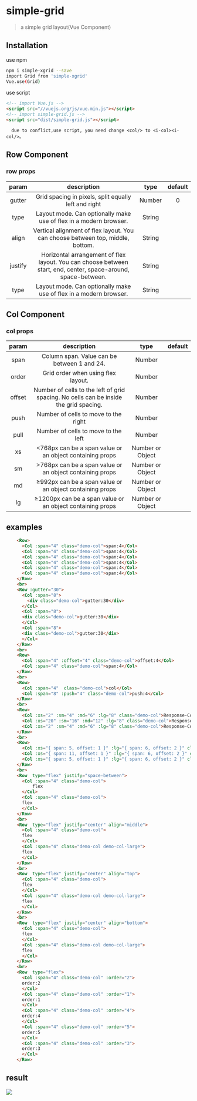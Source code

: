 # simple-grid
> a simple grid layout(Vue Component)

## Installation
use npm
```bash
npm i simple-xgrid --save
import Grid from 'simple-xgrid'
Vue.use(Grid)
```
use script
```html
<!-- import Vue.js -->
<script src="//vuejs.org/js/vue.min.js"></script>
<!-- import simple-grid.js -->
<script src="dist/simple-grid.js"></script>
```
```
  due to conflict,use script, you need change <col/> to <i-col><i-col/>。
```


## Row Component
### row props
| param | description | type | default |
| :-: | :-: | :-: | :-: |
| gutter | Grid spacing in pixels, split equally left and right | Number | 0 |
| type | Layout mode. Can optionally make use of flex in a modern browser. | String |  |
| align | Vertical alignment of flex layout. You can choose between top, middle, bottom. | String |  |
| justify | Horizontal arrangement of flex layout. You can choose between start, end, center, space-around, space-between. | String |  |
| type | Layout mode. Can optionally make use of flex in a modern browser. | String |  |
## Col Component
### col props
| param | description | type | default |
| :-: | :-: | :-: | :-: |
| span | Column span. Value can be between 1 and 24. | Number |  |
| order | Grid order when using flex layout. | Number |  |
| offset | Number of cells to the left of grid spacing. No cells can be inside the grid spacing. | Number |  |
| push | Number of cells to move to the right | Number |  |
| pull | Number of cells to move to the left | Number |  |
| xs | <768px can be a span value or an object containing props | Number or Object |  |
| sm | >768px can be a span value or an object containing props | Number or Object |  |
| md | ≥992px can be a span value or an object containing props | Number or Object |  |
| lg | ≥1200px can be a span value or an object containing props | Number or Object |  |
## examples
```html
    <Row>
      <Col :span="4" class="demo-col">span:4</Col>
      <Col :span="4" class="demo-col">span:4</Col>
      <Col :span="4" class="demo-col">span:4</Col>
      <Col :span="4" class="demo-col">span:4</Col>
      <Col :span="4" class="demo-col">span:4</Col>
      <Col :span="4" class="demo-col">span:4</Col>
    </Row>
    <br>
    <Row :gutter="30">
      <Col :span="8">
        <div class="demo-col">gutter:30</div>
      </Col>
      <Col :span="8">
      <div class="demo-col">gutter:30</div>
      </Col>
      <Col :span="8">
      <div class="demo-col">gutter:30</div>
      </Col>
    </Row>
    <br>
    <Row>
      <Col :span="4" :offset="4" class="demo-col">offset:4</Col>
      <Col :span="4" class="demo-col">span:4</Col>
    </Row>
    <br>
    <Row>
      <Col :span="4"  class="demo-col">col</Col>
      <Col :span="8" :push="4" class="demo-col">push:4</Col>
    </Row>
    <br>
    <Row>
      <Col :xs="2" :sm="4" :md="6" :lg="8" class="demo-col">Response-Col</Col>
      <Col :xs="20" :sm="16" :md="12" :lg="8" class="demo-col">Response-Col</Col>
      <Col :xs="2" :sm="4" :md="6" :lg="8" class="demo-col">Response-Col</Col>
    </Row>
    <br>
    <Row>
      <Col :xs="{ span: 5, offset: 1 }" :lg="{ span: 6, offset: 2 }" class="demo-col">Response-Col</Col>
      <Col :xs="{ span: 11, offset: 1 }" :lg="{ span: 6, offset: 2 }" class="demo-col">Response-Col</Col>
      <Col :xs="{ span: 5, offset: 1 }" :lg="{ span: 6, offset: 2 }" class="demo-col">Response-Col</Col>
    </Row>
    <br>
    <Row  type="flex" justify="space-between">
      <Col :span="4" class="demo-col">
          flex
      </Col>
      <Col :span="4" class="demo-col">
      flex
      </Col>
    </Row>
    <br>
    <Row  type="flex" justify="center" align="middle">
      <Col :span="4" class="demo-col">
      flex
      </Col>
      <Col :span="4" class="demo-col demo-col-large">
      flex
      </Col>
    </Row>
    <br>
    <Row  type="flex" justify="center" align="top">
      <Col :span="4" class="demo-col">
      flex
      </Col>
      <Col :span="4" class="demo-col demo-col-large">
      flex
      </Col>
    </Row>
    <br>
    <Row  type="flex" justify="center" align="bottom">
      <Col :span="4" class="demo-col">
      flex
      </Col>
      <Col :span="4" class="demo-col demo-col-large">
      flex
      </Col>
    </Row>
    <br>
    <Row  type="flex">
      <Col :span="4" class="demo-col" :order="2">
      order:2
      </Col>
      <Col :span="4" class="demo-col" :order="1">
      order:1
      </Col>
      <Col :span="4" class="demo-col" :order="4">
      order:4
      </Col>
      <Col :span="4" class="demo-col" :order="5">
      order:5
      </Col>
      <Col :span="4" class="demo-col" :order="3">
      order:3
      </Col>
    </Row>
```
## result
![](http://ofn22jfef.bkt.clouddn.com/grid.png)
